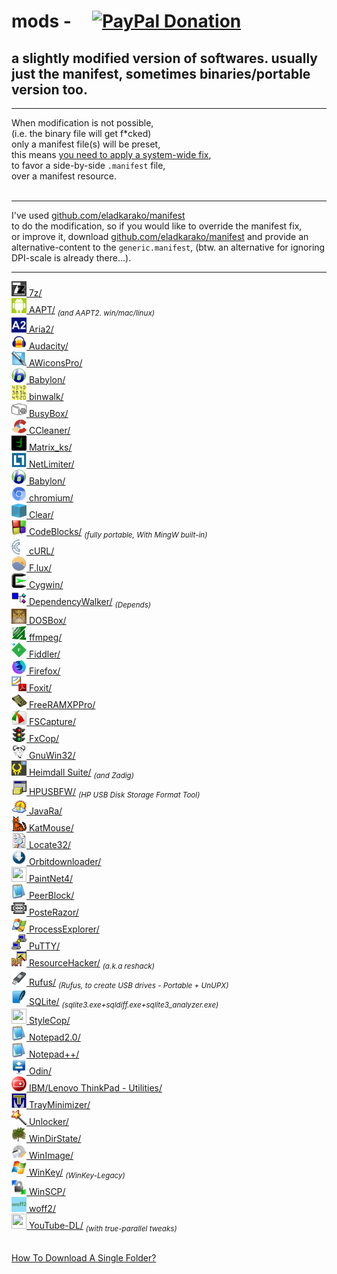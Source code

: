 <h1>mods - &nbsp; &nbsp; <a href="https://paypal.me/e1adkarak0" ok><img src="https://www.paypalobjects.com/webstatic/mktg/Logo/pp-logo-100px.png" alt="PayPal Donation" ok></a></h1>
<h2>a slightly modified version of softwares. usually just the manifest, sometimes binaries/portable version too.</h2>

<hr/>

When modification is not possible,<br/>
(i.e. the binary file will get f*cked)<br/>
only a manifest file(s) will be preset,<br/>
this means <a href="https://gist.github.com/eladkarako/d24d5ed3c917ef230b0fc990104f9fe6">you need to apply a system-wide fix</a>,<br/>
to favor a side-by-side <code>.manifest</code> file,<br/>
over a manifest resource.<br/>
<br/>
<hr/>
I've used <a href="https://github.com/eladkarako/manifest/">github.com/eladkarako/manifest</a><br/>
to do the modification, so if you would like to override the manifest fix,<br/>
or improve it, download <a href="https://github.com/eladkarako/manifest/">github.com/eladkarako/manifest</a> and provide an alternative-content to the <code>generic.manifest</code>, (btw. an alternative for ignoring DPI-scale is already there...).

<hr/>

<a href="7z/"                ><img width="24" height="24" alt="" src="7z/resources/icon.gif"                />&nbsp;7z/</a><br/>
<a href="AAPT/"              ><img width="24" height="24" alt="" src="AAPT/resources/icon.png"              />&nbsp;AAPT/</a>  <sub><em>(and AAPT2. win/mac/linux)</em></sub><br/>
<a href="Aria2/"             ><img width="24" height="24" alt="" src="Aria2/resources/icon.png"             />&nbsp;Aria2/</a><br/>
<a href="Audacity/"          ><img width="24" height="24" alt="" src="Audacity/resources/icon.png"          />&nbsp;Audacity/</a><br/>
<a href="AWiconsPro/"        ><img width="24" height="24" alt="" src="AWiconsPro/resources/icon.png"        />&nbsp;AWiconsPro/</a><br/>
<a href="Babylon/"           ><img width="24" height="24" alt="" src="Babylon/resources/icon.png"           />&nbsp;Babylon/</a><br/>
<a href="binwalk/"           ><img width="24" height="24" alt="" src="binwalk/resources/icon.png"           />&nbsp;binwalk/</a><br/>
<a href="BusyBox/"           ><img width="24" height="24" alt="" src="BusyBox/resources/icon.png"           />&nbsp;BusyBox/</a><br/>
<a href="CCleaner/"          ><img width="24" height="24" alt="" src="CCleaner/resources/icon.png"          />&nbsp;CCleaner/</a><br/>
<a href="Matrix_ks/"         ><img width="24" height="24" alt="" src="Matrix_ks/resources/icon.png"         />&nbsp;Matrix_ks/</a><br/>
<a href="NetLimiter/"        ><img width="24" height="24" alt="" src="NetLimiter/resources/icon.png"        />&nbsp;NetLimiter/</a><br/>
<a href="Babylon/"           ><img width="24" height="24" alt="" src="Babylon/resources/icon.png"           />&nbsp;Babylon/</a><br/>
<a href="chromium/"          ><img width="24" height="24" alt="" src="chromium/resources/icon.png"          />&nbsp;chromium/</a><br/>
<a href="Clear/"             ><img width="24" height="24" alt="" src="Clear/resources/icon.png"             />&nbsp;Clear/</a><br/>
<a href="CodeBlocks/"        ><img width="24" height="24" alt="" src="CodeBlocks/resources/icon.png"        />&nbsp;CodeBlocks/</a>  <sub><em>(fully portable, With MingW built-in)</em></sub><br/>
<a href="cURL/"              ><img width="24" height="24" alt="" src="cURL/resources/icon.png"              />&nbsp;cURL/</a><br/>
<a href="F.lux/"             ><img width="24" height="24" alt="" src="F.lux/resources/icon.png"             />&nbsp;F.lux/</a><br/>
<a href="Cygwin/"            ><img width="24" height="24" alt="" src="Cygwin/resources/icon.png"            />&nbsp;Cygwin/</a><br/>
<a href="DependencyWalker/"  ><img width="24" height="24" alt="" src="DependencyWalker/resources/icon.png"  />&nbsp;DependencyWalker/</a>  <sub><em>(Depends)</em></sub><br/>
<a href="DOSBox/"            ><img width="24" height="24" alt="" src="DOSBox/resources/icon.png"            />&nbsp;DOSBox/</a><br/>
<a href="ffmpeg/"            ><img width="24" height="24" alt="" src="ffmpeg/resources/icon.png"            />&nbsp;ffmpeg/</a><br/>
<a href="Fiddler/"           ><img width="24" height="24" alt="" src="Fiddler/resources/icon.png"           />&nbsp;Fiddler/</a><br/>
<a href="Firefox/"           ><img width="24" height="24" alt="" src="Firefox/resources/icon.png"           />&nbsp;Firefox/</a><br/>
<a href="Foxit/"             ><img width="24" height="24" alt="" src="Foxit/resources/icon.png"             />&nbsp;Foxit/</a><br/>
<a href="FreeRAMXPPro/"      ><img width="24" height="24" alt="" src="FreeRAMXPPro/resources/icon.png"      />&nbsp;FreeRAMXPPro/</a><br/>
<a href="FSCapture/"         ><img width="24" height="24" alt="" src="FSCapture/resources/icon.png"         />&nbsp;FSCapture/</a><br/>
<a href="FxCop/"             ><img width="24" height="24" alt="" src="FxCop/resources/icon.png"             />&nbsp;FxCop/</a><br/>
<a href="GnuWin32/"          ><img width="24" height="24" alt="" src="GnuWin32/resources/icon.png"          />&nbsp;GnuWin32/</a><br/>
<a href="HeimdallSuite/"     ><img width="24" height="24" alt="" src="HeimdallSuite/resources/icon.png"     />&nbsp;Heimdall Suite/</a> <sub><em>(and Zadig)</em></sub><br/>
<a href="HPUSBFW/"           ><img width="24" height="24" alt="" src="HPUSBFW/resources/icon.png"           />&nbsp;HPUSBFW/</a> <sub><em>(HP USB Disk Storage Format Tool)</em></sub><br/>
<a href="JavaRa/"            ><img width="24" height="24" alt="" src="JavaRa/resources/icon.png"            />&nbsp;JavaRa/</a><br/>
<a href="KatMouse/"          ><img width="24" height="24" alt="" src="KatMouse/resources/icon.png"          />&nbsp;KatMouse/</a><br/>
<a href="Locate32/"          ><img width="24" height="24" alt="" src="Locate32/resources/icon.png"          />&nbsp;Locate32/</a><br/>
<a href="Orbitdownloader/"   ><img width="24" height="24" alt="" src="Orbitdownloader/resources/icon.png"   />&nbsp;Orbitdownloader/</a><br/>
<a href="PaintNet4/"         ><img width="24" height="24" alt="" src="PaintNet4/resources/icon.png"         />&nbsp;PaintNet4/</a><br/>
<a href="PeerBlock/"         ><img width="24" height="24" alt="" src="PeerBlock/resources/icon.png"         />&nbsp;PeerBlock/</a><br/>
<a href="PosteRazor/"        ><img width="24" height="24" alt="" src="PosteRazor/resources/icon.png"        />&nbsp;PosteRazor/</a><br/>
<a href="ProcessExplorer/"   ><img width="24" height="24" alt="" src="ProcessExplorer/resources/icon.png"   />&nbsp;ProcessExplorer/</a><br/>
<a href="PuTTY/"             ><img width="24" height="24" alt="" src="PuTTY/resources/icon.png"             />&nbsp;PuTTY/</a><br/>
<a href="ResourceHacker/"    ><img width="24" height="24" alt="" src="ResourceHacker/resources/icon.png"    />&nbsp;ResourceHacker/</a> <sub><em>(a.k.a reshack)</em></sub><br/>
<a href="Rufus/"             ><img width="24" height="24" alt="" src="Rufus/resources/icon.png"             />&nbsp;Rufus/</a> <sub><em>(Rufus, to create USB drives - Portable + UnUPX)</em></sub><br/>
<a href="SQLite/"            ><img width="24" height="24" alt="" src="SQLite/resources/icon.png"            />&nbsp;SQLite/</a> <sub><em>(sqlite3.exe+sqldiff.exe+sqlite3_analyzer.exe)</em></sub><br/>
<a href="StyleCop/"          ><img width="24" height="24" alt="" src="StyleCop/resources/icon.png"          />&nbsp;StyleCop/</a><br/>
<a href="Notepad%202.0/"     ><img width="24" height="24" alt="" src="Notepad%202.0/resources/icon.png"     />&nbsp;Notepad2.0/</a><br/>
<a href="Notepad++/"         ><img width="24" height="24" alt="" src="Notepad++/resources/icon.png"         />&nbsp;Notepad++/</a><br/>
<a href="Odin/"              ><img width="24" height="24" alt="" src="Odin/resources/icon.png"              />&nbsp;Odin/</a><br/>
<a href="ThinkPadUtilities/" ><img width="24" height="24" alt="" src="ThinkPadUtilities/resources/icon.png" />&nbsp;IBM/Lenovo ThinkPad - Utilities/</a><br/>
<a href="TrayMinimizer/"     ><img width="24" height="24" alt="" src="TrayMinimizer/resources/icon.png"     />&nbsp;TrayMinimizer/</a><br/>
<a href="Unlocker/"          ><img width="24" height="24" alt="" src="Unlocker/resources/icon.png"          />&nbsp;Unlocker/</a><br/>
<a href="WinDirState/"       ><img width="24" height="24" alt="" src="WinDirState/resources/icon.png"       />&nbsp;WinDirState/</a><br/>
<a href="WinImage/"          ><img width="24" height="24" alt="" src="WinImage/resources/icon.png"          />&nbsp;WinImage/</a><br/>
<a href="WinKeyLegacy/"      ><img width="24" height="24" alt="" src="WinKeyLegacy/resources/icon.png"      />&nbsp;WinKey/</a> <sub><em>(WinKey-Legacy)</em></sub><br/>
<a href="WinSCP/"            ><img width="24" height="24" alt="" src="WinSCP/resources/icon.png"            />&nbsp;WinSCP/</a><br/>
<a href="woff2/"             ><img width="24" height="24" alt="" src="woff2/resources/icon.png"             />&nbsp;woff2/</a><br/>
<a href="YouTube-DL/"        ><img width="24" height="24" alt="" src="YouTube-DL/resources/icon.png"        />&nbsp;YouTube-DL/</a>  <sub><em>(with true-parallel tweaks)</em></sub><br/>


<br/>
<a href="https://github.com/eladkarako/partial-download-github-repository">How To Download A Single Folder?</a>
